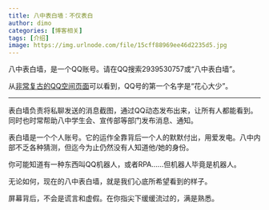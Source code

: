 ```yaml
---
title: 八中表白墙：不仅表白
author: dimo
categories: [博客相关]
tags: [介绍]
image: https://img.urlnode.com/file/15cff88969ee46d2235d5.jpg
---
```


八中表白墙，是一个QQ账号。请在QQ搜索2939530757或“八中表白墙”。

从[非常复古的QQ空间页面](http://2939530757.qzone.qq.com)可以看到，QQ号的第一个名字是“花心大少”。

---

表白墙负责将私聊发送的消息截图，通过QQ动态发布出来，让所有人都能看到。同时也时常帮助八中学生会、宣传部等部门发布消息、通知。

表白墙是一个个人账号。它的运作全靠背后一个人的默默付出，用爱发电。八中内部不乏各种猜测，但迄今为止仍然没有人知道他/她的身份。

你可能知道有一种东西叫QQ机器人，或者RPA……但机器人毕竟是机器人。

无论如何，现在的八中表白墙，就是我们心底所希望看到的样子。

屏幕背后，不会是谎言和虚假。在你指尖下缓缓流过的，满是熟悉。